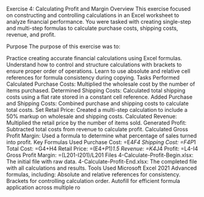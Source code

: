 Exercise 4: Calculating Profit and Margin
Overview
This exercise focused on constructing and controlling calculations in an Excel worksheet to analyze financial performance. You were tasked with creating single-step and multi-step formulas to calculate purchase costs, shipping costs, revenue, and profit.

Purpose
The purpose of this exercise was to:

Practice creating accurate financial calculations using Excel formulas.
Understand how to control and structure calculations with brackets to ensure proper order of operations.
Learn to use absolute and relative cell references for formula consistency during copying.
Tasks Performed
Calculated Purchase Costs:
Multiplied the wholesale cost by the number of items purchased.
Determined Shipping Costs:
Calculated total shipping costs using a flat rate stored in a constant cell reference.
Added Purchase and Shipping Costs:
Combined purchase and shipping costs to calculate total costs.
Set Retail Price:
Created a multi-step calculation to include a 50% markup on wholesale and shipping costs.
Calculated Revenue:
Multiplied the retail price by the number of items sold.
Generated Profit:
Subtracted total costs from revenue to calculate profit.
Calculated Gross Profit Margin:
Used a formula to determine what percentage of sales turned into profit.
Key Formulas Used
Purchase Cost: =E4*F4
Shipping Cost: =F4*$P$1
Total Cost: =G4+H4
Retail Price: =(E4+$P$1)*1.5
Revenue: =K4*J4
Profit: =L4-I4
Gross Profit Margin: =(L201-I201)/L201
Files
4-Calculate-Profit-Begin.xlsx: The initial file with raw data.
4-Calculate-Profit-End.xlsx: The completed file with all calculations and results.
Tools Used
Microsoft Excel 2021
Advanced formulas, including:
Absolute and relative references for consistency.
Brackets for controlling calculation order.
Autofill for efficient formula application across multiple ro